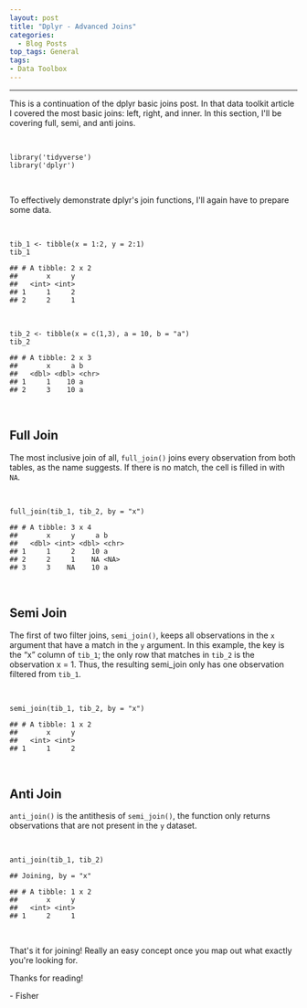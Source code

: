 ```yaml
---
layout: post
title: "Dplyr - Advanced Joins"
categories:
  - Blog Posts
top_tags: General
tags:
- Data Toolbox
---
```


<hr> 

This is a continuation of the dplyr basic joins post. In that data toolkit article
I covered the most basic joins: left, right, and inner. In this section, I'll be covering 
full, semi, and anti joins. 

<br>

    library('tidyverse')
    library('dplyr')

<br>

To effectively demonstrate dplyr's join functions, I'll again have to prepare some data. 

<br>

    tib_1 <- tibble(x = 1:2, y = 2:1)
    tib_1

    ## # A tibble: 2 x 2
    ##       x     y
    ##   <int> <int>
    ## 1     1     2
    ## 2     2     1

<br>

    tib_2 <- tibble(x = c(1,3), a = 10, b = "a")
    tib_2

    ## # A tibble: 2 x 3
    ##       x     a b    
    ##   <dbl> <dbl> <chr>
    ## 1     1    10 a    
    ## 2     3    10 a

<br>

## Full Join

The most inclusive join of all, `full_join()` joins every observation
from both tables, as the name suggests. If there is no match, the cell 
is filled in with `NA`. 

<br>

    full_join(tib_1, tib_2, by = "x")

    ## # A tibble: 3 x 4
    ##       x     y     a b    
    ##   <dbl> <int> <dbl> <chr>
    ## 1     1     2    10 a    
    ## 2     2     1    NA <NA> 
    ## 3     3    NA    10 a

<br>

## Semi Join

The first of two filter joins, `semi_join()`, keeps all observations in
the `x` argument that have a match in the `y` argument. In this example,
the key is the “x” column of `tib_1`; the only row that matches in
`tib_2` is the observation x = 1. Thus, the resulting semi\_join only
has one observation filtered from `tib_1`.

<br>

    semi_join(tib_1, tib_2, by = "x")

    ## # A tibble: 1 x 2
    ##       x     y
    ##   <int> <int>
    ## 1     1     2

<br>

## Anti Join

`anti_join()` is the antithesis of `semi_join()`, the function only
returns observations that are not present in the `y` dataset.

<br>

    anti_join(tib_1, tib_2)

    ## Joining, by = "x"

    ## # A tibble: 1 x 2
    ##       x     y
    ##   <int> <int>
    ## 1     2     1

<br>

That's it for joining! Really an easy concept once you map out what exactly you're looking for. 

Thanks for reading!

\- Fisher

<br> 
<br>
